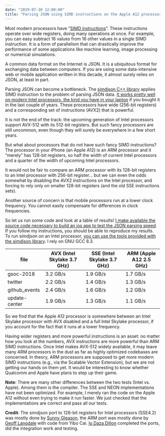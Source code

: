 ```yaml
---
date: "2019-07-10 12:00:00"
title: "Parsing JSON using SIMD instructions on the Apple A12 processor"
---
```




Most modern processors have &ldquo;[SIMD instructions](https://en.wikipedia.org/wiki/SIMD)&ldquo;. These instructions operate over wide registers, doing many operations at once. For example, you can easy subtract 16 values from 16 other values in a single SIMD instruction. It is a form of parallelism that can drastically improve the performance of some applications like machine learning, image processing or numerical simulations.

A common data format on the Internet is JSON. It is a ubiquitous format for exchanging data between computers. If you are using some data-intensive web or mobile application written in this decade, it almost surely relies on JSON, at least in part.

Parsing JSON can become a bottleneck. The [simdjson C++ library](https://github.com/lemire/simdjson) applies SIMD instruction to the problem of parsing JSON data. [It works pretty well on modern Intel processors, the kind you have in your laptop](https://arxiv.org/abs/1902.08318) if you bought it in the last couple of years. These processors have wide (256-bit registers) and a corresponding set of instructions (AVX2) that is powerful.

It is not the end of the track: the upcoming generation of Intel processors support AVX-512 with its 512-bit registers. But such fancy processors are still uncommon, even though they will surely be everywhere in a few short years.

But what about processors that do not have such fancy SIMD instructions? The processor in your iPhone (an Apple A12) is an ARM processor and it &ldquo;merely&rdquo; has 128-bit registers, so half the width of current Intel processors and a quarter of the width of upcoming Intel processors.

It would not be fair to compare an ARM processor with its 128-bit registers to an Intel processor with 256-bit register&hellip; but we can even the odds somewhat by disabling the AVX2 instructions on the Intel processor, and forcing to rely only on smaller 128-bit registers (and the old SSE instructions sets).

Another source of concern is that mobile processors run at a lower clock frequency. You cannot easily compensate for differences in clock frequencies.

So let us run some code and look at a table of results! [I make available the source code necessary to build an ios app to test the JSON parsing speed](https://github.com/lemire/iossimdjson). If you follow my instructions, you should be able to reproduce my results. To run simdjson on an Intel processor, [you can use the tools provided with the simdjson library](https://github.com/lemire/simdjson). I rely on GNU GCC 8.3.

file                     |AVX (Intel Skylake 3.7 GHz) |SSE (Intel Skylake 3.7 GHz) |ARM (Apple A12 2.5 GHz)  |
-------------------------|-------------------------|-------------------------|-------------------------|
gsoc-2018                |3.2 GB/s                 |1.9 GB/s                 |1.7 GB/s                 |
twitter                  |2.2 GB/s                 |1.4 GB/s                 |1.3 GB/s                 |
github_events            |2.4 GB/s                 |1.6 GB/s                 |1.2 GB/s                 |
update-center            |1.9 GB/s                 |1.3 GB/s                 |1.1 GB/s                 |


So we find that the Apple A12 processor is somewhere between an Intel Skylake processor with AVX disabled and a full Intel Skylake processor, if you account for the fact that it runs at a lower frequency.

Having wider registers and more powerful instructions is an asset: no matter how you look at the numbers, AVX instructions are more powerful than ARM SIMD instructions. Once Intel makes AVX-512 widely available, it may leave many ARM processors in the dust as far as highly optimized codebases are concerned. In theory, ARM processors are supposed to get more modern SIMD instructions (e.g., via the Scalable Vector Extension), but we are not getting our hands on them yet. It would be interesting to know whether Qualcomm and Apple have plans to step up their game.

__Note__: There are many other differences between the two tests (Intel vs. Apple). Among them is the compiler. The SSE and NEON implementations have not been optimized. For example, I merely ran the code on the Apple A12 without even trying to make it run faster. We just checked that the implementations are correct and pass all our tests.

__Credit__: The simdjson port to 128-bit registers for Intel processors (SSE4.2) was mostly done by [Sunny Gleason](https://twitter.com/sunnygleason), the ARM port was mostly done by [Geoff Langdale](https://branchfree.org) with code from Yibo Cai. [Io Daza Dillon](https://github.com/ioioioio) completed the ports, did the integration work and testing.


